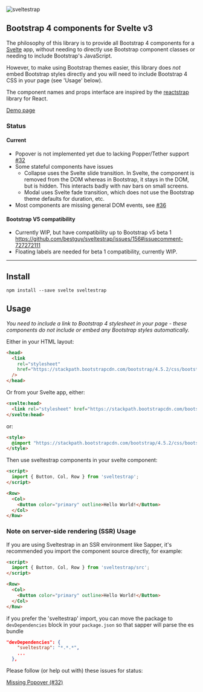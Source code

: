![sveltestrap](./logo.svg)

## Bootstrap 4 components for Svelte v3

The philosophy of this library is to provide all Bootstrap 4 components for a [Svelte](https://svelte.dev) app, without needing to directly use Bootstrap component classes or needing to include Bootstrap's JavaScript.

However, to make using Bootstrap themes easier, this library does _not_ embed Bootstrap styles directly and you will need to include Bootstrap 4 CSS in your page  (see 'Usage' below).

The component names and props interface are inspired by the [reactstrap](https://reactstrap.github.io) library for React.

[Demo page](https://sveltestrap.js.org/)

### Status

#### Current

- Popover is not implemented yet due to lacking Popper/Tether support [#32](https://github.com/bestguy/sveltestrap/issues/32)
- Some stateful components have issues
  - Collapse uses the Svelte slide transition. In Svelte, the component is removed from the DOM whereas in Bootstrap, it stays in the DOM, but is hidden. This interacts badly with nav bars on small screens.
  - Modal uses Svelte fade transition, which does not use the Bootstrap theme defaults for duration, etc.
- Most components are missing general DOM events, see [#36](https://github.com/bestguy/sveltestrap/issues/36)

#### Bootstrap V5 compatibility

- Currently WIP, but have compatibility up to Bootstrap v5 beta 1
https://github.com/bestguy/sveltestrap/issues/156#issuecomment-727272111
- Floating labels are needed for beta 1 compatibility, currently WIP.

---

## Install

`npm install --save svelte sveltestrap`

## Usage

_You need to include a link to Bootstrap 4 stylesheet in your page - these components do not include or embed any Bootstrap styles automatically._

Either in your HTML layout:

```html
<head>
  <link
    rel="stylesheet"
    href="https://stackpath.bootstrapcdn.com/bootstrap/4.5.2/css/bootstrap.min.css"
  />
</head>
```

Or from your Svelte app, either:

```html
<svelte:head>
  <link rel="stylesheet" href="https://stackpath.bootstrapcdn.com/bootstrap/4.5.2/css/bootstrap.min.css">
</svelte:head>
```

or:

```html
<style>
  @import "https://stackpath.bootstrapcdn.com/bootstrap/4.5.2/css/bootstrap.min.css";
</style>
```

Then use sveltestrap components in your svelte component:

```html
<script>
  import { Button, Col, Row } from 'sveltestrap';
</script>

<Row>
  <Col>
    <Button color="primary" outline>Hello World!</Button>
  </Col>
</Row>
```

### Note on server-side rendering (SSR) Usage

If you are using Sveltestrap in an SSR environment like Sapper,
it's recommended you import the component source directly, for example:

```html
<script>
  import { Button, Col, Row } from 'sveltestrap/src';
</script>

<Row>
  <Col>
    <Button color="primary" outline>Hello World!</Button>
  </Col>
</Row>
```

if you prefer the 'sveltestrap' import, you can move the package to `devDependencies` block in your `package.json` so that sapper will parse the es bundle

```json
"devDependencies": {
    "sveltestrap": "*.*.*",
    ...
  },
```


Please follow (or help out with) these issues for status:

[Missing Popover (#32)](https://github.com/bestguy/sveltestrap/issues/32)
